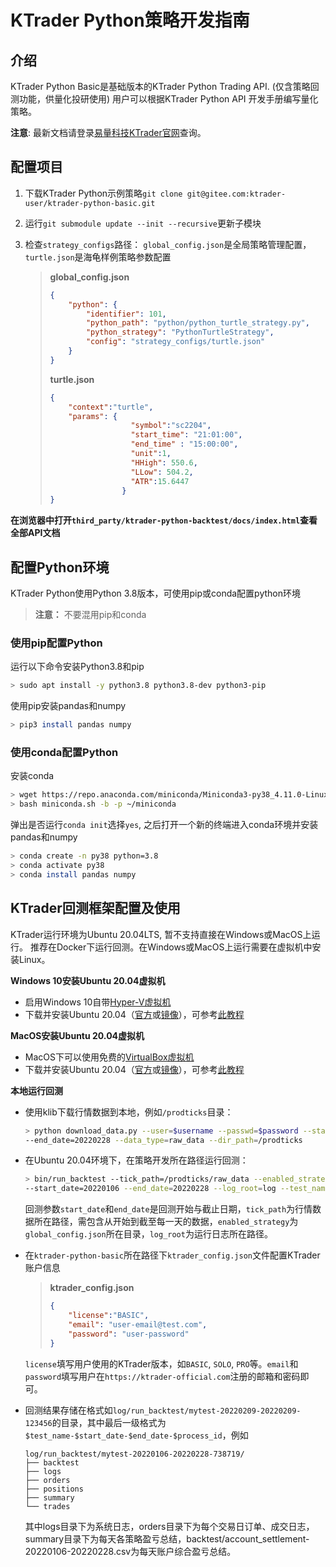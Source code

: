 # KTrader Python策略开发指南

## 介绍

KTrader Python Basic是基础版本的KTrader Python Trading API. (仅含策略回测功能，供量化投研使用)
用户可以根据KTrader Python API 开发手册编写量化策略。

**注意**: 最新文档请登录[易量科技KTrader官网](https://ktrader-official.com)查询。

## 配置项目

1. 下载KTrader Python示例策略`git clone git@gitee.com:ktrader-user/ktrader-python-basic.git`
1. 运行`git submodule update --init --recursive`更新子模块
1. 检查`strategy_configs`路径： `global_config.json`是全局策略管理配置，`turtle.json`是海龟样例策略参数配置

    > **global_config.json**
    > ```json
    > {
    >     "python": {
    >         "identifier": 101,
    >         "python_path": "python/python_turtle_strategy.py",
    >         "python_strategy": "PythonTurtleStrategy",
    >         "config": "strategy_configs/turtle.json"
    >     }
    > }
    > ```
    > **turtle.json**
    > ```json
    > {
    >     "context":"turtle",
    >     "params": {
    >                   "symbol":"sc2204",
    >                   "start_time": "21:01:00",
    >                   "end_time" : "15:00:00",
    >                   "unit":1,
    >                   "HHigh": 550.6,
    >                   "LLow": 504.2,
    >                   "ATR":15.6447
    >                 }
    > }
    > ```

**在浏览器中打开`third_party/ktrader-python-backtest/docs/index.html`查看全部API文档**

## 配置Python环境

KTrader Python使用Python 3.8版本，可使用pip或conda配置python环境

> **注意：** 不要混用pip和conda

### 使用pip配置Python
运行以下命令安装Python3.8和pip
```bash
> sudo apt install -y python3.8 python3.8-dev python3-pip
```

使用pip安装pandas和numpy

```bash
> pip3 install pandas numpy
```

### 使用conda配置Python
安装conda
```bash
> wget https://repo.anaconda.com/miniconda/Miniconda3-py38_4.11.0-Linux-x86_64.sh -O ~/miniconda.sh
> bash miniconda.sh -b -p ~/miniconda
```

弹出是否运行`conda init`选择`yes`, 之后打开一个新的终端进入conda环境并安装pandas和numpy

```bash
> conda create -n py38 python=3.8
> conda activate py38
> conda install pandas numpy
```

## KTrader回测框架配置及使用
KTrader运行环境为Ubuntu 20.04LTS, 暂不支持直接在Windows或MacOS上运行。
推荐在Docker下运行回测。在Windows或MacOS上运行需要在虚拟机中安装Linux。

**Windows 10安装Ubuntu 20.04虚拟机**
 * 启用Windows 10自带[Hyper-V虚拟机](https://docs.microsoft.com/zh-cn/virtualization/hyper-v-on-windows/quick-start/enable-hyper-v)
 * 下载并安装Ubuntu 20.04（[官方](https://releases.ubuntu.com/20.04/ubuntu-20.04.4-desktop-amd64.iso)或[镜像](https://mirrors.tuna.tsinghua.edu.cn/ubuntu-releases/20.04/ubuntu-20.04.4-desktop-amd64.iso)），可参考[此教程](https://blog.csdn.net/ZChen1996/article/details/106042635)

**MacOS安装Ubuntu 20.04虚拟机**
* MacOS下可以使用免费的[VirtualBox虚拟机](https://download.virtualbox.org/virtualbox/6.1.34/VirtualBox-6.1.34-150636-OSX.dmg)
* 下载并安装Ubuntu 20.04（[官方](https://releases.ubuntu.com/20.04/ubuntu-20.04.4-desktop-amd64.iso)或[镜像](https://mirrors.tuna.tsinghua.edu.cn/ubuntu-releases/20.04/ubuntu-20.04.4-desktop-amd64.iso)），可参考[此教程](https://www.jianshu.com/p/fedcf6c98ba0)

**本地运行回测**
 * 使用klib下载行情数据到本地，例如`/prodticks`目录：
	```bash
	> python download_data.py --user=$username --passwd=$password --start_date=20220101 \
    --end_date=20220228 --data_type=raw_data --dir_path=/prodticks
	```
 * 在Ubuntu 20.04环境下，在策略开发所在路径运行回测：
	```bash
	> bin/run_backtest --tick_path=/prodticks/raw_data --enabled_strategy=strategy_configs \
	--start_date=20220106 --end_date=20220228 --log_root=log --test_name=mytest
    ```
    回测参数`start_date`和`end_date`是回测开始与截止日期，`tick_path`为行情数据所在路径，需包含从开始到截至每一天的数据，`enabled_strategy`为`global_config.json`所在目录，`log_root`为运行日志所在路径。
 * 在`ktrader-python-basic`所在路径下`ktrader_config.json`文件配置KTrader账户信息

    > **ktrader_config.json**
    > ```json
    > {
    >     "license":"BASIC",
    >     "email": "user-email@test.com",
    >     "password": "user-password"
    > }
    > ```

    `license`填写用户使用的KTrader版本，如`BASIC`, `SOLO`, `PRO`等。`email`和`password`填写用户在`https://ktrader-official.com`注册的邮箱和密码即可。
 * 回测结果存储在格式如`log/run_backtest/mytest-20220209-20220209-123456`的目录，其中最后一级格式为`$test_name-$start_date-$end_date-$process_id`，例如
	```
    log/run_backtest/mytest-20220106-20220228-738719/
    ├── backtest 
    ├── logs
    ├── orders
    ├── positions
    ├── summary
    └── trades
	```
	其中logs目录下为系统日志，orders目录下为每个交易日订单、成交日志，summary目录下为每天各策略盈亏总结，backtest/account_settlement-20220106-20220228.csv为每天账户综合盈亏总结。

